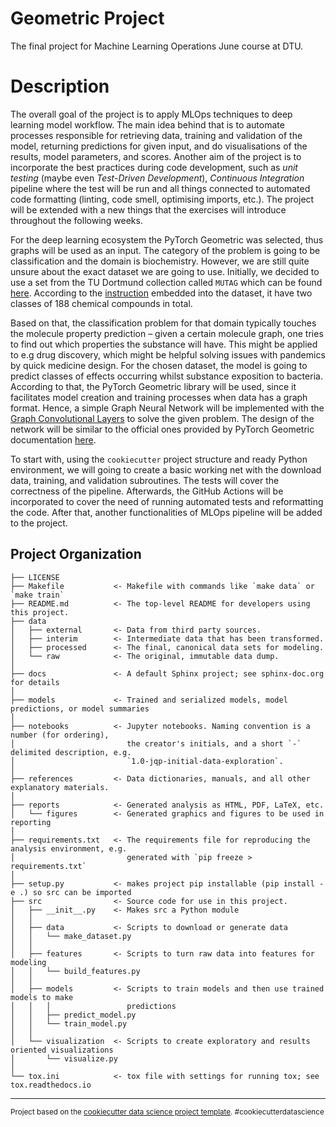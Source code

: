 Geometric Project
==============================

The final project for Machine Learning Operations June course at DTU.

# Description
The overall goal of the project is to apply MLOps techniques to deep learning model workflow. The main idea behind that is to automate processes responsible for retrieving data, training and validation of the model, returning predictions for given input, and do visualisations of the results, model parameters, and scores. Another aim of the project is to incorporate the best practices during code development, such as _unit testing_ (maybe even _Test-Driven Development_), _Continuous Integration_ pipeline where the test will be run and all things connected to automated code formatting (linting, code smell, optimising imports, etc.). The project will be extended with a new things that the exercises will introduce throughout the following weeks.

For the deep learning ecosystem the PyTorch Geometric was selected, thus graphs will be used as an input. The category of the problem is going to be classification and the domain is biochemistry. However, we are still quite unsure about the exact dataset we are going to use. Initially, we decided to use a set from the TU Dortmund collection called `MUTAG` which can be found [here](https://pytorch-geometric.readthedocs.io/en/latest/modules/datasets.html#torch_geometric.datasets.TUDataset). According to the [instruction](https://chrsmrrs.github.io/datasets/docs/datasets/) embedded into the dataset, it have two classes of 188 chemical compounds in total.

Based on that, the classification problem for that domain typically touches the molecule property prediction – given a certain molecule graph, one tries to find out which properties the substance will have. This might be applied to e.g drug discovery, which might be helpful solving issues with pandemics by quick medicine design. For the chosen dataset, the model is going to predict classes of effects occurring whilst substance exposition to bacteria. According to that, the PyTorch Geometric library will be used, since it facilitates model creation and training processes when data has a graph format. Hence, a simple Graph Neural Network will be implemented with the [Graph Convolutional Layers](https://pytorch-geometric.readthedocs.io/en/latest/modules/nn.html#torch_geometric.nn.conv.GCNConv) to solve the given problem. The design of the network will be similar to the official ones provided by PyTorch Geometric documentation [here](https://colab.research.google.com/drive/1I8a0DfQ3fI7Njc62__mVXUlcAleUclnb?usp=sharing#scrollTo=V2Q37tbHyQ6A).

To start with, using the `cookiecutter` project structure and ready Python environment, we will going to create a basic working net with the download data, training, and validation subroutines. The tests will cover the correctness of the pipeline. Afterwards, the GitHub Actions will be incorporated to cover the need of running automated tests and reformatting the code. After that, another functionalities of MLOps pipeline will be added to the project.


Project Organization
------------

    ├── LICENSE
    ├── Makefile           <- Makefile with commands like `make data` or `make train`
    ├── README.md          <- The top-level README for developers using this project.
    ├── data
    │   ├── external       <- Data from third party sources.
    │   ├── interim        <- Intermediate data that has been transformed.
    │   ├── processed      <- The final, canonical data sets for modeling.
    │   └── raw            <- The original, immutable data dump.
    │
    ├── docs               <- A default Sphinx project; see sphinx-doc.org for details
    │
    ├── models             <- Trained and serialized models, model predictions, or model summaries
    │
    ├── notebooks          <- Jupyter notebooks. Naming convention is a number (for ordering),
    │                         the creator's initials, and a short `-` delimited description, e.g.
    │                         `1.0-jqp-initial-data-exploration`.
    │
    ├── references         <- Data dictionaries, manuals, and all other explanatory materials.
    │
    ├── reports            <- Generated analysis as HTML, PDF, LaTeX, etc.
    │   └── figures        <- Generated graphics and figures to be used in reporting
    │
    ├── requirements.txt   <- The requirements file for reproducing the analysis environment, e.g.
    │                         generated with `pip freeze > requirements.txt`
    │
    ├── setup.py           <- makes project pip installable (pip install -e .) so src can be imported
    ├── src                <- Source code for use in this project.
    │   ├── __init__.py    <- Makes src a Python module
    │   │
    │   ├── data           <- Scripts to download or generate data
    │   │   └── make_dataset.py
    │   │
    │   ├── features       <- Scripts to turn raw data into features for modeling
    │   │   └── build_features.py
    │   │
    │   ├── models         <- Scripts to train models and then use trained models to make
    │   │   │                 predictions
    │   │   ├── predict_model.py
    │   │   └── train_model.py
    │   │
    │   └── visualization  <- Scripts to create exploratory and results oriented visualizations
    │       └── visualize.py
    │
    └── tox.ini            <- tox file with settings for running tox; see tox.readthedocs.io


--------

<p><small>Project based on the <a target="_blank" href="https://drivendata.github.io/cookiecutter-data-science/">cookiecutter data science project template</a>. #cookiecutterdatascience</small></p>
